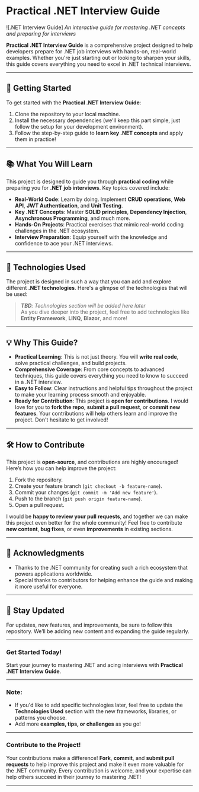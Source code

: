 # Practical .NET Interview Guide

![.NET Interview Guide]
_An interactive guide for mastering .NET concepts and preparing for interviews_

**Practical .NET Interview Guide** is a comprehensive project designed to help developers prepare for .NET job interviews with hands-on, real-world examples. Whether you're just starting out or looking to sharpen your skills, this guide covers everything you need to excel in .NET technical interviews.

---

## 🚀 **Getting Started**

To get started with the **Practical .NET Interview Guide**:

1. Clone the repository to your local machine.
2. Install the necessary dependencies (we'll keep this part simple, just follow the setup for your development environment).
3. Follow the step-by-step guide to **learn key .NET concepts** and apply them in practice!

---

## 📚 **What You Will Learn**

This project is designed to guide you through **practical coding** while preparing you for **.NET job interviews**. Key topics covered include:

- **Real-World Code**: Learn by doing. Implement **CRUD operations**, **Web API**, **JWT Authentication**, and **Unit Testing**.
- **Key .NET Concepts**: Master **SOLID principles**, **Dependency Injection**, **Asynchronous Programming**, and much more.
- **Hands-On Projects**: Practical exercises that mimic real-world coding challenges in the .NET ecosystem.
- **Interview Preparation**: Equip yourself with the knowledge and confidence to ace your .NET interviews.

---

## 🔧 **Technologies Used**

The project is designed in such a way that you can add and explore different **.NET technologies**. Here's a glimpse of the technologies that will be used:

> _**TBD**: Technologies section will be added here later_  
> As you dive deeper into the project, feel free to add technologies like **Entity Framework**, **LINQ**, **Blazor**, and more! 

---

## 💡 **Why This Guide?**

- **Practical Learning**: This is not just theory. You will **write real code**, solve practical challenges, and build projects.
- **Comprehensive Coverage**: From core concepts to advanced techniques, this guide covers everything you need to know to succeed in a .NET interview.
- **Easy to Follow**: Clear instructions and helpful tips throughout the project to make your learning process smooth and enjoyable.
- **Ready for Contribution**: This project is **open for contributions**. I would love for you to **fork the repo**, **submit a pull request**, or **commit new features**. Your contributions will help others learn and improve the project. Don't hesitate to get involved!

---

## 🛠️ **How to Contribute**

This project is **open-source**, and contributions are highly encouraged! Here’s how you can help improve the project:

1. Fork the repository.
2. Create your feature branch (`git checkout -b feature-name`).
3. Commit your changes (`git commit -m 'Add new feature'`).
4. Push to the branch (`git push origin feature-name`).
5. Open a pull request.

I would be **happy to review your pull requests**, and together we can make this project even better for the whole community! Feel free to contribute **new content**, **bug fixes**, or even **improvements** in existing sections.

---

## 🤝 **Acknowledgments**

- Thanks to the .NET community for creating such a rich ecosystem that powers applications worldwide.
- Special thanks to contributors for helping enhance the guide and making it more useful for everyone.

---

## 📣 **Stay Updated**

For updates, new features, and improvements, be sure to follow this repository. We’ll be adding new content and expanding the guide regularly.

---

### **Get Started Today!**
Start your journey to mastering .NET and acing interviews with **Practical .NET Interview Guide**.

---

### **Note**:  
- If you'd like to add specific technologies later, feel free to update the **Technologies Used** section with the new frameworks, libraries, or patterns you choose.  
- Add more **examples, tips, or challenges** as you go!

---

### **Contribute to the Project!**
Your contributions make a difference! **Fork**, **commit**, and **submit pull requests** to help improve this project and make it even more valuable for the .NET community. Every contribution is welcome, and your expertise can help others succeed in their journey to mastering .NET!

---
